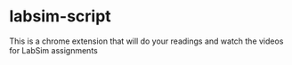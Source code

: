 # labsim-script
This is a chrome extension that will do your readings and watch the videos for LabSim assignments
